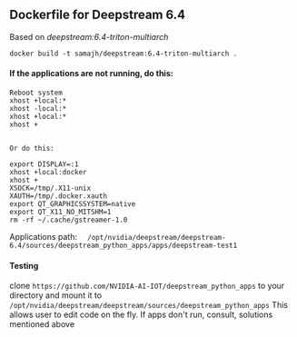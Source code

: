 ## Dockerfile for Deepstream 6.4
Based on *deepstream:6.4-triton-multiarch*

```docker build -t samajh/deepstream:6.4-triton-multiarch . ```

#### If the applications are not running, do this:
````
Reboot system
xhost +local:*
xhost -local:*
xhost +local:*
xhost +


Or do this:

export DISPLAY=:1
xhost +local:docker
xhost +
XSOCK=/tmp/.X11-unix
XAUTH=/tmp/.docker.xauth
export QT_GRAPHICSSYSTEM=native
export QT_X11_NO_MITSHM=1
rm -rf ~/.cache/gstreamer-1.0
````

Applications path: ````   /opt/nvidia/deepstream/deepstream-6.4/sources/deepstream_python_apps/apps/deepstream-test1  ````

#### Testing 
clone ```https://github.com/NVIDIA-AI-IOT/deepstream_python_apps``` to your directory and mount it to ```/opt/nvidia/deepstream/deepstream/sources/deepstream_python_apps```
This allows user to edit code on the fly. If apps don't run, consult, solutions mentioned above

